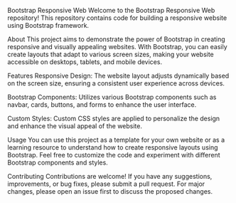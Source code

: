 Bootstrap Responsive Web
Welcome to the Bootstrap Responsive Web repository! This repository contains code for building a responsive website using Bootstrap framework.

About
This project aims to demonstrate the power of Bootstrap in creating responsive and visually appealing websites. With Bootstrap, you can easily create layouts that adapt to various screen sizes, making your website accessible on desktops, tablets, and mobile devices.

Features
Responsive Design: The website layout adjusts dynamically based on the screen size, ensuring a consistent user experience across devices.

Bootstrap Components: Utilizes various Bootstrap components such as navbar, cards, buttons, and forms to enhance the user interface.

Custom Styles: Custom CSS styles are applied to personalize the design and enhance the visual appeal of the website.

Usage
You can use this project as a template for your own website or as a learning resource to understand how to create responsive layouts using Bootstrap. Feel free to customize the code and experiment with different Bootstrap components and styles.

Contributing
Contributions are welcome! If you have any suggestions, improvements, or bug fixes, please submit a pull request. For major changes, please open an issue first to discuss the proposed changes.
